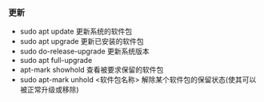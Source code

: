 ### 更新
- sudo apt update 更新系统的软件包
- sudo apt upgrade 更新已安装的软件包
- sudo do-release-upgrade 更新系统版本
- sudo apt full-upgrade
- apt-mark showhold 查看被要求保留的软件包
- sudo apt-mark unhold <软件包名称> 解除某个软件包的保留状态(使其可以被正常升级或移除)
